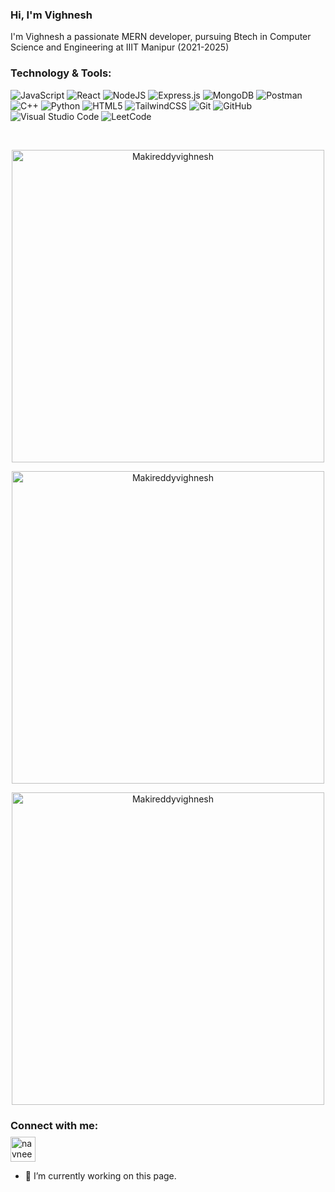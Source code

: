 
<!--
**Makireddyvighnesh/Makireddyvighnesh** is a ✨ _special_ ✨ repository because its `README.md` (this file) appears on your GitHub profile.

Here are some ideas to get you started:

- 🔭 I’m currently working on ...
- 🌱 I’m currently learning ...
- 👯 I’m looking to collaborate on ...
- 🤔 I’m looking for help with ...
- 💬 Ask me about ...
- 📫 How to reach me: ...
- 😄 Pronouns: ...
- ⚡ Fun fact: ...
-->

### Hi, I'm Vighnesh
I'm Vighnesh a passionate MERN developer, pursuing Btech in Computer Science and Engineering at IIIT Manipur (2021-2025)

<h3 align="">Technology & Tools:</h3>

![JavaScript](https://img.shields.io/badge/javascript-%23323330.svg?style=for-the-badge&logo=javascript&logoColor=%23F7DF1E)
![React](https://img.shields.io/badge/react-%2320232a.svg?style=for-the-badge&logo=react&logoColor=%2361DAFB)
![NodeJS](https://img.shields.io/badge/node.js-6DA55F?style=for-the-badge&logo=node.js&logoColor=white)
![Express.js](https://img.shields.io/badge/express.js-%23404d59.svg?style=for-the-badge&logo=express&logoColor=%2361DAFB)
![MongoDB](https://img.shields.io/badge/MongoDB-%234ea94b.svg?style=for-the-badge&logo=mongodb&logoColor=white)
![Postman](https://img.shields.io/badge/Postman-FF6C37?style=for-the-badge&logo=postman&logoColor=white)
![C++](https://img.shields.io/badge/c++-%2300599C.svg?style=for-the-badge&logo=c%2B%2B&logoColor=white)
![Python](https://img.shields.io/badge/python-3670A0?style=for-the-badge&logo=python&logoColor=ffdd54)
![HTML5](https://img.shields.io/badge/html5-%23E34F26.svg?style=for-the-badge&logo=html5&logoColor=white)
![TailwindCSS](https://img.shields.io/badge/tailwindcss-%2338B2AC.svg?style=for-the-badge&logo=tailwind-css&logoColor=white)
![Git](https://img.shields.io/badge/git-%23F05033.svg?style=for-the-badge&logo=git&logoColor=white)
![GitHub](https://img.shields.io/badge/github-%23121011.svg?style=for-the-badge&logo=github&logoColor=white)
![Visual Studio Code](https://img.shields.io/badge/Visual%20Studio%20Code-0078d7.svg?style=for-the-badge&logo=visual-studio-code&logoColor=white)
![LeetCode](https://img.shields.io/badge/LeetCode-000000?style=for-the-badge&logo=LeetCode&logoColor=#d16c06)

&nbsp;


<p align="center"><img src="https://github-readme-stats.vercel.app/api?username=Makireddyvighnesh&show_icons=true&theme=tokyonight&locale=en" alt="Makireddyvighnesh" width="500px"  /></p>

<p align="center"><img  src="https://github-readme-stats.vercel.app/api/top-langs?username=Makireddyvighnesh&show_icons=true&theme=omni&locale=en&layout=compact" alt="Makireddyvighnesh" width="500px" /></p>

<p align="center"><img  src="https://github-readme-streak-stats.herokuapp.com/?user=Makireddyvighnesh&theme=highcontrast" alt="Makireddyvighnesh" width="500px" /></p>

<h3 align="">Connect with me:</h3>
<a href="https://www.linkedin.com/in/makireddy-vighnesh-324278253/" target="_blank">
<img align="center" src="https://cdn-icons-png.flaticon.com/512/174/174857.png" 
alt="navneet-panchayan-189688164" height="40" width="40" style="margin-top: -8px"/></a>



- 🔭 I’m currently working on this page. 




